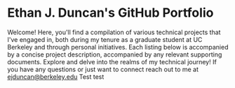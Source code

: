 # Ethan J. Duncan's GitHub Portfolio
Welcome! Here, you'll find a compilation of various technical projects that I've engaged in, both during my tenure as a graduate student at UC Berkeley and through personal initiatives. Each listing below is accompanied by a concise project description, accompanied by any relevant supporting documents. Explore and delve into the realms of my technical journey! If you have any questions or just want to connect reach out to me at ejduncan@berkeley.edu
Test test